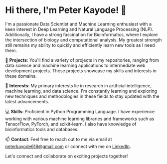 # Hi there, I'm Peter Kayode! 👋

I'm a passionate Data Scientist and Machine Learning enthusiast with a keen interest in Deep Learning and Natural Language Processing (NLP). Additionally, I have a strong fascination for Bioinformatics, where I explore the intersection of biology and computational analysis. My greatest strength still remains my ability to quickly and efficiently learn new tools as I need them.

🔭 **Projects**: You'll find a variety of projects in my repositories, ranging from data science and machine learning applications to intermediate web development projects. These projects showcase my skills and interests in these domains.

🌱 **Interests**: My primary interests lie in research in artificial intelligence, machine learning, and data science. I'm constantly learning and exploring new techniques and methodologies in these fields to stay updated with the latest advancements.

💻 **Skills**: Proficient in Python Programming Language. I have experience working with various machine learning libraries and frameworks such as TensorFlow, PyTorch, and scikit-learn. I also have knowledge of bioinformatics tools and databases.

📫 **Contact**: Feel free to reach out to me via email at [peterkayode618@gmail.com](mailto:peterkayode618@gmail.com) or connect with me on [LinkedIn](https://www.linkedin.com/in/peterkayode).

Let's connect and collaborate on exciting projects together!



<!---
PeterKayode/PeterKayode is a ✨ special ✨ repository because its `README.md` (this file) appears on your GitHub profile.
You can click the Preview link to take a look at your changes.
--->
